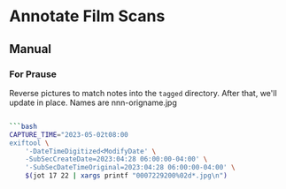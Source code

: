 # Annotate Film Scans

## Manual

### For Prause

Reverse pictures to match notes into the `tagged` directory. After that, we'll update in place. Names are nnn-origname.jpg

```bash

```bash
CAPTURE_TIME="2023-05-02t08:00
exiftool \
    '-DateTimeDigitized<ModifyDate' \
    -SubSecCreateDate=2023:04:28 06:00:00-04:00' \
    '-SubSecDateTimeOriginal=2023:04:28 06:00:00-04:00' \
    $(jot 17 22 | xargs printf "0007229200%02d*.jpg\n")
```